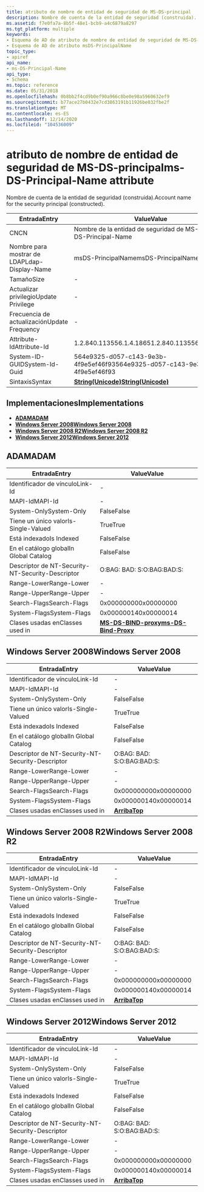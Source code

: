 ```yaml
---
title: atributo de nombre de entidad de seguridad de MS-DS-principal
description: Nombre de cuenta de la entidad de seguridad (construida).
ms.assetid: f7e0fa7a-8b5f-48e1-bcb9-a4c6879a8297
ms.tgt_platform: multiple
keywords:
- Esquema de AD de atributo de nombre de entidad de seguridad de MS-DS-principal
- Esquema de AD de atributo msDS-PrincipalName
topic_type:
- apiref
api_name:
- ms-DS-Principal-Name
api_type:
- Schema
ms.topic: reference
ms.date: 05/31/2018
ms.openlocfilehash: 0b8bb2f4cd9b0ef90a966c8be0e98a5960632ef9
ms.sourcegitcommit: b77ace27b0432e7cd3863191b11926be032fbe2f
ms.translationtype: MT
ms.contentlocale: es-ES
ms.lasthandoff: 12/14/2020
ms.locfileid: "104536009"
---
```

# <a name="ms-ds-principal-name-attribute"></a><span data-ttu-id="1c80d-105">atributo de nombre de entidad de seguridad de MS-DS-principal</span><span class="sxs-lookup"><span data-stu-id="1c80d-105">ms-DS-Principal-Name attribute</span></span>

<span data-ttu-id="1c80d-106">Nombre de cuenta de la entidad de seguridad (construida).</span><span class="sxs-lookup"><span data-stu-id="1c80d-106">Account name for the security principal (constructed).</span></span>



| <span data-ttu-id="1c80d-107">Entrada</span><span class="sxs-lookup"><span data-stu-id="1c80d-107">Entry</span></span> | <span data-ttu-id="1c80d-108">Value</span><span class="sxs-lookup"><span data-stu-id="1c80d-108">Value</span></span> |
|-------------------|---------------------------------------------|
| <span data-ttu-id="1c80d-109">CN</span><span class="sxs-lookup"><span data-stu-id="1c80d-109">CN</span></span>                | <span data-ttu-id="1c80d-110">Nombre de la entidad de seguridad de MS-DS</span><span class="sxs-lookup"><span data-stu-id="1c80d-110">ms-DS-Principal-Name</span></span>                        |
| <span data-ttu-id="1c80d-111">Nombre para mostrar de LDAP</span><span class="sxs-lookup"><span data-stu-id="1c80d-111">Ldap-Display-Name</span></span> | <span data-ttu-id="1c80d-112">msDS-PrincipalName</span><span class="sxs-lookup"><span data-stu-id="1c80d-112">msDS-PrincipalName</span></span>                          |
| <span data-ttu-id="1c80d-113">Tamaño</span><span class="sxs-lookup"><span data-stu-id="1c80d-113">Size</span></span>              | \-                                          |
| <span data-ttu-id="1c80d-114">Actualizar privilegio</span><span class="sxs-lookup"><span data-stu-id="1c80d-114">Update Privilege</span></span>  | \-                                          |
| <span data-ttu-id="1c80d-115">Frecuencia de actualización</span><span class="sxs-lookup"><span data-stu-id="1c80d-115">Update Frequency</span></span>  | \-                                          |
| <span data-ttu-id="1c80d-116">Attribute-Id</span><span class="sxs-lookup"><span data-stu-id="1c80d-116">Attribute-Id</span></span>      | <span data-ttu-id="1c80d-117">1.2.840.113556.1.4.1865</span><span class="sxs-lookup"><span data-stu-id="1c80d-117">1.2.840.113556.1.4.1865</span></span>                     |
| <span data-ttu-id="1c80d-118">System-ID-GUID</span><span class="sxs-lookup"><span data-stu-id="1c80d-118">System-Id-Guid</span></span>    | <span data-ttu-id="1c80d-119">564e9325-d057-c143-9e3b-4f9e5ef46f93</span><span class="sxs-lookup"><span data-stu-id="1c80d-119">564e9325-d057-c143-9e3b-4f9e5ef46f93</span></span>        |
| <span data-ttu-id="1c80d-120">Sintaxis</span><span class="sxs-lookup"><span data-stu-id="1c80d-120">Syntax</span></span>            | [<span data-ttu-id="1c80d-121">**String(Unicode)**</span><span class="sxs-lookup"><span data-stu-id="1c80d-121">**String(Unicode)**</span></span>](s-string-unicode.md) |



## <a name="implementations"></a><span data-ttu-id="1c80d-122">Implementaciones</span><span class="sxs-lookup"><span data-stu-id="1c80d-122">Implementations</span></span>

-   [<span data-ttu-id="1c80d-123">**ADAM**</span><span class="sxs-lookup"><span data-stu-id="1c80d-123">**ADAM**</span></span>](#adam)
-   [<span data-ttu-id="1c80d-124">**Windows Server 2008**</span><span class="sxs-lookup"><span data-stu-id="1c80d-124">**Windows Server 2008**</span></span>](#windows-server-2008)
-   [<span data-ttu-id="1c80d-125">**Windows Server 2008 R2**</span><span class="sxs-lookup"><span data-stu-id="1c80d-125">**Windows Server 2008 R2**</span></span>](#windows-server-2008-r2)
-   [<span data-ttu-id="1c80d-126">**Windows Server 2012**</span><span class="sxs-lookup"><span data-stu-id="1c80d-126">**Windows Server 2012**</span></span>](#windows-server-2012)

## <a name="adam"></a><span data-ttu-id="1c80d-127">ADAM</span><span class="sxs-lookup"><span data-stu-id="1c80d-127">ADAM</span></span>



| <span data-ttu-id="1c80d-128">Entrada</span><span class="sxs-lookup"><span data-stu-id="1c80d-128">Entry</span></span> | <span data-ttu-id="1c80d-129">Value</span><span class="sxs-lookup"><span data-stu-id="1c80d-129">Value</span></span> |
|------------------------|---------------------------------------------------------|
| <span data-ttu-id="1c80d-130">Identificador de vínculo</span><span class="sxs-lookup"><span data-stu-id="1c80d-130">Link-Id</span></span>                | \-                                                      |
| <span data-ttu-id="1c80d-131">MAPI-Id</span><span class="sxs-lookup"><span data-stu-id="1c80d-131">MAPI-Id</span></span>                | \-                                                      |
| <span data-ttu-id="1c80d-132">System-Only</span><span class="sxs-lookup"><span data-stu-id="1c80d-132">System-Only</span></span>            | <span data-ttu-id="1c80d-133">False</span><span class="sxs-lookup"><span data-stu-id="1c80d-133">False</span></span>                                                   |
| <span data-ttu-id="1c80d-134">Tiene un único valor</span><span class="sxs-lookup"><span data-stu-id="1c80d-134">Is-Single-Valued</span></span>       | <span data-ttu-id="1c80d-135">True</span><span class="sxs-lookup"><span data-stu-id="1c80d-135">True</span></span>                                                    |
| <span data-ttu-id="1c80d-136">Está indexado</span><span class="sxs-lookup"><span data-stu-id="1c80d-136">Is Indexed</span></span>             | <span data-ttu-id="1c80d-137">False</span><span class="sxs-lookup"><span data-stu-id="1c80d-137">False</span></span>                                                   |
| <span data-ttu-id="1c80d-138">En el catálogo global</span><span class="sxs-lookup"><span data-stu-id="1c80d-138">In Global Catalog</span></span>      | <span data-ttu-id="1c80d-139">False</span><span class="sxs-lookup"><span data-stu-id="1c80d-139">False</span></span>                                                   |
| <span data-ttu-id="1c80d-140">Descriptor de NT-Security-</span><span class="sxs-lookup"><span data-stu-id="1c80d-140">NT-Security-Descriptor</span></span> | <span data-ttu-id="1c80d-141">O:BAG: BAD: S:</span><span class="sxs-lookup"><span data-stu-id="1c80d-141">O:BAG:BAD:S:</span></span>                                            |
| <span data-ttu-id="1c80d-142">Range-Lower</span><span class="sxs-lookup"><span data-stu-id="1c80d-142">Range-Lower</span></span>            | \-                                                      |
| <span data-ttu-id="1c80d-143">Range-Upper</span><span class="sxs-lookup"><span data-stu-id="1c80d-143">Range-Upper</span></span>            | \-                                                      |
| <span data-ttu-id="1c80d-144">Search-Flags</span><span class="sxs-lookup"><span data-stu-id="1c80d-144">Search-Flags</span></span>           | <span data-ttu-id="1c80d-145">0x00000000</span><span class="sxs-lookup"><span data-stu-id="1c80d-145">0x00000000</span></span>                                              |
| <span data-ttu-id="1c80d-146">System-Flags</span><span class="sxs-lookup"><span data-stu-id="1c80d-146">System-Flags</span></span>           | <span data-ttu-id="1c80d-147">0x00000014</span><span class="sxs-lookup"><span data-stu-id="1c80d-147">0x00000014</span></span>                                              |
| <span data-ttu-id="1c80d-148">Clases usadas en</span><span class="sxs-lookup"><span data-stu-id="1c80d-148">Classes used in</span></span>        | [<span data-ttu-id="1c80d-149">**MS-DS-BIND-proxy**</span><span class="sxs-lookup"><span data-stu-id="1c80d-149">**ms-DS-Bind-Proxy**</span></span>](c-msds-bindproxy.md)<br/> |



## <a name="windows-server-2008"></a><span data-ttu-id="1c80d-150">Windows Server 2008</span><span class="sxs-lookup"><span data-stu-id="1c80d-150">Windows Server 2008</span></span>



| <span data-ttu-id="1c80d-151">Entrada</span><span class="sxs-lookup"><span data-stu-id="1c80d-151">Entry</span></span> | <span data-ttu-id="1c80d-152">Value</span><span class="sxs-lookup"><span data-stu-id="1c80d-152">Value</span></span> |
|------------------------|---------------------------------|
| <span data-ttu-id="1c80d-153">Identificador de vínculo</span><span class="sxs-lookup"><span data-stu-id="1c80d-153">Link-Id</span></span>                | \-                              |
| <span data-ttu-id="1c80d-154">MAPI-Id</span><span class="sxs-lookup"><span data-stu-id="1c80d-154">MAPI-Id</span></span>                | \-                              |
| <span data-ttu-id="1c80d-155">System-Only</span><span class="sxs-lookup"><span data-stu-id="1c80d-155">System-Only</span></span>            | <span data-ttu-id="1c80d-156">False</span><span class="sxs-lookup"><span data-stu-id="1c80d-156">False</span></span>                           |
| <span data-ttu-id="1c80d-157">Tiene un único valor</span><span class="sxs-lookup"><span data-stu-id="1c80d-157">Is-Single-Valued</span></span>       | <span data-ttu-id="1c80d-158">True</span><span class="sxs-lookup"><span data-stu-id="1c80d-158">True</span></span>                            |
| <span data-ttu-id="1c80d-159">Está indexado</span><span class="sxs-lookup"><span data-stu-id="1c80d-159">Is Indexed</span></span>             | <span data-ttu-id="1c80d-160">False</span><span class="sxs-lookup"><span data-stu-id="1c80d-160">False</span></span>                           |
| <span data-ttu-id="1c80d-161">En el catálogo global</span><span class="sxs-lookup"><span data-stu-id="1c80d-161">In Global Catalog</span></span>      | <span data-ttu-id="1c80d-162">False</span><span class="sxs-lookup"><span data-stu-id="1c80d-162">False</span></span>                           |
| <span data-ttu-id="1c80d-163">Descriptor de NT-Security-</span><span class="sxs-lookup"><span data-stu-id="1c80d-163">NT-Security-Descriptor</span></span> | <span data-ttu-id="1c80d-164">O:BAG: BAD: S:</span><span class="sxs-lookup"><span data-stu-id="1c80d-164">O:BAG:BAD:S:</span></span>                    |
| <span data-ttu-id="1c80d-165">Range-Lower</span><span class="sxs-lookup"><span data-stu-id="1c80d-165">Range-Lower</span></span>            | \-                              |
| <span data-ttu-id="1c80d-166">Range-Upper</span><span class="sxs-lookup"><span data-stu-id="1c80d-166">Range-Upper</span></span>            | \-                              |
| <span data-ttu-id="1c80d-167">Search-Flags</span><span class="sxs-lookup"><span data-stu-id="1c80d-167">Search-Flags</span></span>           | <span data-ttu-id="1c80d-168">0x00000000</span><span class="sxs-lookup"><span data-stu-id="1c80d-168">0x00000000</span></span>                      |
| <span data-ttu-id="1c80d-169">System-Flags</span><span class="sxs-lookup"><span data-stu-id="1c80d-169">System-Flags</span></span>           | <span data-ttu-id="1c80d-170">0x00000014</span><span class="sxs-lookup"><span data-stu-id="1c80d-170">0x00000014</span></span>                      |
| <span data-ttu-id="1c80d-171">Clases usadas en</span><span class="sxs-lookup"><span data-stu-id="1c80d-171">Classes used in</span></span>        | [<span data-ttu-id="1c80d-172">**Arriba**</span><span class="sxs-lookup"><span data-stu-id="1c80d-172">**Top**</span></span>](c-top.md)<br/> |



## <a name="windows-server-2008-r2"></a><span data-ttu-id="1c80d-173">Windows Server 2008 R2</span><span class="sxs-lookup"><span data-stu-id="1c80d-173">Windows Server 2008 R2</span></span>



| <span data-ttu-id="1c80d-174">Entrada</span><span class="sxs-lookup"><span data-stu-id="1c80d-174">Entry</span></span> | <span data-ttu-id="1c80d-175">Value</span><span class="sxs-lookup"><span data-stu-id="1c80d-175">Value</span></span> |
|------------------------|---------------------------------|
| <span data-ttu-id="1c80d-176">Identificador de vínculo</span><span class="sxs-lookup"><span data-stu-id="1c80d-176">Link-Id</span></span>                | \-                              |
| <span data-ttu-id="1c80d-177">MAPI-Id</span><span class="sxs-lookup"><span data-stu-id="1c80d-177">MAPI-Id</span></span>                | \-                              |
| <span data-ttu-id="1c80d-178">System-Only</span><span class="sxs-lookup"><span data-stu-id="1c80d-178">System-Only</span></span>            | <span data-ttu-id="1c80d-179">False</span><span class="sxs-lookup"><span data-stu-id="1c80d-179">False</span></span>                           |
| <span data-ttu-id="1c80d-180">Tiene un único valor</span><span class="sxs-lookup"><span data-stu-id="1c80d-180">Is-Single-Valued</span></span>       | <span data-ttu-id="1c80d-181">True</span><span class="sxs-lookup"><span data-stu-id="1c80d-181">True</span></span>                            |
| <span data-ttu-id="1c80d-182">Está indexado</span><span class="sxs-lookup"><span data-stu-id="1c80d-182">Is Indexed</span></span>             | <span data-ttu-id="1c80d-183">False</span><span class="sxs-lookup"><span data-stu-id="1c80d-183">False</span></span>                           |
| <span data-ttu-id="1c80d-184">En el catálogo global</span><span class="sxs-lookup"><span data-stu-id="1c80d-184">In Global Catalog</span></span>      | <span data-ttu-id="1c80d-185">False</span><span class="sxs-lookup"><span data-stu-id="1c80d-185">False</span></span>                           |
| <span data-ttu-id="1c80d-186">Descriptor de NT-Security-</span><span class="sxs-lookup"><span data-stu-id="1c80d-186">NT-Security-Descriptor</span></span> | <span data-ttu-id="1c80d-187">O:BAG: BAD: S:</span><span class="sxs-lookup"><span data-stu-id="1c80d-187">O:BAG:BAD:S:</span></span>                    |
| <span data-ttu-id="1c80d-188">Range-Lower</span><span class="sxs-lookup"><span data-stu-id="1c80d-188">Range-Lower</span></span>            | \-                              |
| <span data-ttu-id="1c80d-189">Range-Upper</span><span class="sxs-lookup"><span data-stu-id="1c80d-189">Range-Upper</span></span>            | \-                              |
| <span data-ttu-id="1c80d-190">Search-Flags</span><span class="sxs-lookup"><span data-stu-id="1c80d-190">Search-Flags</span></span>           | <span data-ttu-id="1c80d-191">0x00000000</span><span class="sxs-lookup"><span data-stu-id="1c80d-191">0x00000000</span></span>                      |
| <span data-ttu-id="1c80d-192">System-Flags</span><span class="sxs-lookup"><span data-stu-id="1c80d-192">System-Flags</span></span>           | <span data-ttu-id="1c80d-193">0x00000014</span><span class="sxs-lookup"><span data-stu-id="1c80d-193">0x00000014</span></span>                      |
| <span data-ttu-id="1c80d-194">Clases usadas en</span><span class="sxs-lookup"><span data-stu-id="1c80d-194">Classes used in</span></span>        | [<span data-ttu-id="1c80d-195">**Arriba**</span><span class="sxs-lookup"><span data-stu-id="1c80d-195">**Top**</span></span>](c-top.md)<br/> |



## <a name="windows-server-2012"></a><span data-ttu-id="1c80d-196">Windows Server 2012</span><span class="sxs-lookup"><span data-stu-id="1c80d-196">Windows Server 2012</span></span>



| <span data-ttu-id="1c80d-197">Entrada</span><span class="sxs-lookup"><span data-stu-id="1c80d-197">Entry</span></span> | <span data-ttu-id="1c80d-198">Value</span><span class="sxs-lookup"><span data-stu-id="1c80d-198">Value</span></span> |
|------------------------|---------------------------------|
| <span data-ttu-id="1c80d-199">Identificador de vínculo</span><span class="sxs-lookup"><span data-stu-id="1c80d-199">Link-Id</span></span>                | \-                              |
| <span data-ttu-id="1c80d-200">MAPI-Id</span><span class="sxs-lookup"><span data-stu-id="1c80d-200">MAPI-Id</span></span>                | \-                              |
| <span data-ttu-id="1c80d-201">System-Only</span><span class="sxs-lookup"><span data-stu-id="1c80d-201">System-Only</span></span>            | <span data-ttu-id="1c80d-202">False</span><span class="sxs-lookup"><span data-stu-id="1c80d-202">False</span></span>                           |
| <span data-ttu-id="1c80d-203">Tiene un único valor</span><span class="sxs-lookup"><span data-stu-id="1c80d-203">Is-Single-Valued</span></span>       | <span data-ttu-id="1c80d-204">True</span><span class="sxs-lookup"><span data-stu-id="1c80d-204">True</span></span>                            |
| <span data-ttu-id="1c80d-205">Está indexado</span><span class="sxs-lookup"><span data-stu-id="1c80d-205">Is Indexed</span></span>             | <span data-ttu-id="1c80d-206">False</span><span class="sxs-lookup"><span data-stu-id="1c80d-206">False</span></span>                           |
| <span data-ttu-id="1c80d-207">En el catálogo global</span><span class="sxs-lookup"><span data-stu-id="1c80d-207">In Global Catalog</span></span>      | <span data-ttu-id="1c80d-208">False</span><span class="sxs-lookup"><span data-stu-id="1c80d-208">False</span></span>                           |
| <span data-ttu-id="1c80d-209">Descriptor de NT-Security-</span><span class="sxs-lookup"><span data-stu-id="1c80d-209">NT-Security-Descriptor</span></span> | <span data-ttu-id="1c80d-210">O:BAG: BAD: S:</span><span class="sxs-lookup"><span data-stu-id="1c80d-210">O:BAG:BAD:S:</span></span>                    |
| <span data-ttu-id="1c80d-211">Range-Lower</span><span class="sxs-lookup"><span data-stu-id="1c80d-211">Range-Lower</span></span>            | \-                              |
| <span data-ttu-id="1c80d-212">Range-Upper</span><span class="sxs-lookup"><span data-stu-id="1c80d-212">Range-Upper</span></span>            | \-                              |
| <span data-ttu-id="1c80d-213">Search-Flags</span><span class="sxs-lookup"><span data-stu-id="1c80d-213">Search-Flags</span></span>           | <span data-ttu-id="1c80d-214">0x00000000</span><span class="sxs-lookup"><span data-stu-id="1c80d-214">0x00000000</span></span>                      |
| <span data-ttu-id="1c80d-215">System-Flags</span><span class="sxs-lookup"><span data-stu-id="1c80d-215">System-Flags</span></span>           | <span data-ttu-id="1c80d-216">0x00000014</span><span class="sxs-lookup"><span data-stu-id="1c80d-216">0x00000014</span></span>                      |
| <span data-ttu-id="1c80d-217">Clases usadas en</span><span class="sxs-lookup"><span data-stu-id="1c80d-217">Classes used in</span></span>        | [<span data-ttu-id="1c80d-218">**Arriba**</span><span class="sxs-lookup"><span data-stu-id="1c80d-218">**Top**</span></span>](c-top.md)<br/> |



 

 





